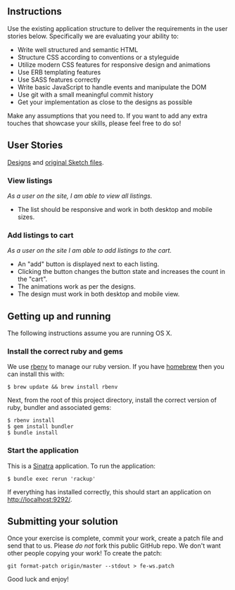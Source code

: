 

## Instructions

Use the existing application structure to deliver the requirements in the user stories below. Specifically we are evaluating your ability to:

* Write well structured and semantic HTML
* Structure CSS according to conventions or a styleguide
* Utilize modern CSS features for responsive design and animations
* Use ERB templating features
* Use SASS features correctly
* Write basic JavaScript to handle events and manipulate the DOM
* Use git with a small meaningful commit history
* Get your implementation as close to the designs as possible

Make any assumptions that you need to. If you want to add any extra touches that showcase your skills, please feel free to do so!

## User Stories

[Designs](https://www.dropbox.com/s/b0u47ak0wrn1jk1/designexercise.png?dl=0) and [original Sketch files](https://www.dropbox.com/s/by0jehql8ikwgfa/designexercise_assets.zip?dl=0).

### View listings

_As a user on the site, I am able to view all listings._

* The list should be responsive and work in both desktop and mobile sizes.

### Add listings to cart

_As a user on the site I am able to add listings to the cart._

* An "add" button is displayed next to each listing.
* Clicking the button changes the button state and increases the count in the "cart".
* The animations work as per the designs.
* The design must work in both desktop and mobile view.

## Getting up and running

The following instructions assume you are running OS X.

### Install the correct ruby and gems

We use [rbenv](https://github.com/rbenv/rbenv) to manage our ruby version. If you have [homebrew](http://brew.sh) then you can install this with:

```
$ brew update && brew install rbenv
```

Next, from the root of this project directory, install the correct version of ruby, bundler and associated gems:

```
$ rbenv install
$ gem install bundler
$ bundle install
```

### Start the application

This is a [Sinatra](http://www.sinatrarb.com/documentation.html) application. To run the application:

```
$ bundle exec rerun 'rackup'
```

If everything has installed correctly, this should start an application on [http://localhost:9292/](http://localhost:9292/).

## Submitting your solution

Once your exercise is complete, commit your work, create a patch file and send that to us. Please _do not_ fork this public GitHub repo. We don't want other people copying your work! To create the patch:

```
git format-patch origin/master --stdout > fe-ws.patch
```

Good luck and enjoy!
